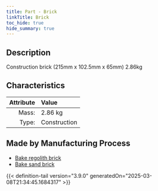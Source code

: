 ```yaml
---
title: Part - Brick
linkTitle: Brick
toc_hide: true
hide_summary: true
---
```

<!-- This is generated by the MarsSim HelpGenertor, do not edit. -->

## Description
Construction brick (215mm x 102.5mm x 65mm) 2.86kg

## Characteristics

| Attribute      | Value |
|--------:|:------|
|Mass:|2.86 kg|
|Type:|Construction|

## Made by Manufacturing Process

- [Bake regolith brick](/docs/definitions/process/bake-regolith-brick)
- [Bake sand brick](/docs/definitions/process/bake-sand-brick)




{{< definition-tail version="3.9.0" generatedOn="2025-03-08T21:34:45.1684317" >}}



